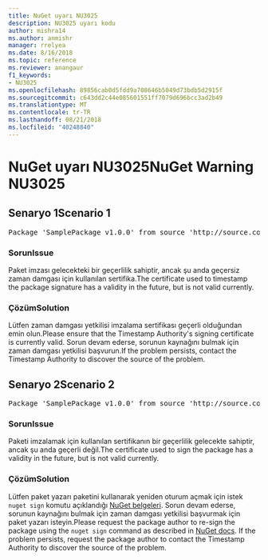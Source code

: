 ```yaml
---
title: NuGet uyarı NU3025
description: NU3025 uyarı kodu
author: mishra14
ms.author: anmishr
manager: rrelyea
ms.date: 8/16/2018
ms.topic: reference
ms.reviewer: anangaur
f1_keywords:
- NU3025
ms.openlocfilehash: 89856cab0d5fdd9a708646b5049d73bdb5d2915f
ms.sourcegitcommit: c643dd2c44e085601551ff7079d696bcc3ad2b49
ms.translationtype: MT
ms.contentlocale: tr-TR
ms.lasthandoff: 08/21/2018
ms.locfileid: "40248840"
---
```

# <a name="nuget-warning-nu3025"></a><span data-ttu-id="1fcea-103">NuGet uyarı NU3025</span><span class="sxs-lookup"><span data-stu-id="1fcea-103">NuGet Warning NU3025</span></span>

## <a name="scenario-1"></a><span data-ttu-id="1fcea-104">Senaryo 1</span><span class="sxs-lookup"><span data-stu-id="1fcea-104">Scenario 1</span></span>

<pre>Package 'SamplePackage v1.0.0' from source 'http://source.com/index.json': The timestamp signing certificate is not yet valid.</pre>

### <a name="issue"></a><span data-ttu-id="1fcea-105">Sorun</span><span class="sxs-lookup"><span data-stu-id="1fcea-105">Issue</span></span>

<span data-ttu-id="1fcea-106">Paket imzası gelecekteki bir geçerlilik sahiptir, ancak şu anda geçersiz zaman damgası için kullanılan sertifika.</span><span class="sxs-lookup"><span data-stu-id="1fcea-106">The certificate used to timestamp the package signature has a validity in the future, but is not valid currently.</span></span>


### <a name="solution"></a><span data-ttu-id="1fcea-107">Çözüm</span><span class="sxs-lookup"><span data-stu-id="1fcea-107">Solution</span></span>

<span data-ttu-id="1fcea-108">Lütfen zaman damgası yetkilisi imzalama sertifikası geçerli olduğundan emin olun.</span><span class="sxs-lookup"><span data-stu-id="1fcea-108">Please ensure that the Timestamp Authority's signing certificate is currently valid.</span></span> <span data-ttu-id="1fcea-109">Sorun devam ederse, sorunun kaynağını bulmak için zaman damgası yetkilisi başvurun.</span><span class="sxs-lookup"><span data-stu-id="1fcea-109">If the problem persists, contact the Timestamp Authority to discover the source of the problem.</span></span>



## <a name="scenario-2"></a><span data-ttu-id="1fcea-110">Senaryo 2</span><span class="sxs-lookup"><span data-stu-id="1fcea-110">Scenario 2</span></span>

<pre>Package 'SamplePackage v1.0.0' from source 'http://source.com/index.json': The primary signature's timestamp signing certificate is not yet valid.</pre>

### <a name="issue"></a><span data-ttu-id="1fcea-111">Sorun</span><span class="sxs-lookup"><span data-stu-id="1fcea-111">Issue</span></span>

<span data-ttu-id="1fcea-112">Paketi imzalamak için kullanılan sertifikanın bir geçerlilik gelecekte sahiptir, ancak şu anda geçerli değil.</span><span class="sxs-lookup"><span data-stu-id="1fcea-112">The certificate used to sign the package has a validity in the future, but is not valid currently.</span></span>


### <a name="solution"></a><span data-ttu-id="1fcea-113">Çözüm</span><span class="sxs-lookup"><span data-stu-id="1fcea-113">Solution</span></span>

<span data-ttu-id="1fcea-114">Lütfen paket yazarı paketini kullanarak yeniden oturum açmak için istek `nuget sign` komutu açıklandığı [NuGet belgeleri](https://docs.microsoft.com/en-us/nuget/create-packages/sign-a-package). Sorun devam ederse, sorunun kaynağını bulmak için zaman damgası yetkilisi başvurmak için paket yazarı isteyin.</span><span class="sxs-lookup"><span data-stu-id="1fcea-114">Please request the package author to re-sign the package using the `nuget sign` command as described in [NuGet docs](https://docs.microsoft.com/en-us/nuget/create-packages/sign-a-package). If the problem persists, request the package author to contact the Timestamp Authority to discover the source of the problem.</span></span>


